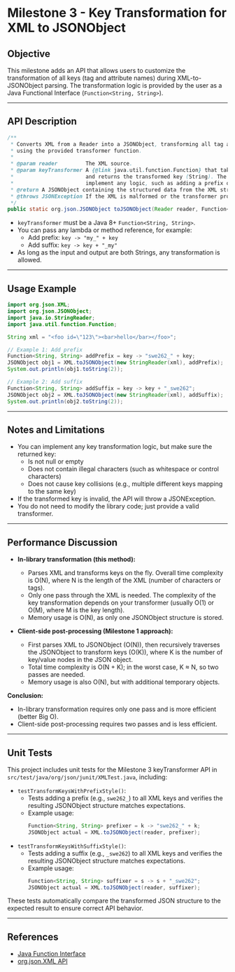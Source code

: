 # Milestone 3 - Key Transformation for XML to JSONObject

## Objective

This milestone adds an API that allows users to customize the transformation of all keys (tag and attribute names) during XML-to-JSONObject parsing. The transformation logic is provided by the user as a Java Functional Interface (`Function<String, String>`).

---

## API Description

```java
/**
 * Converts XML from a Reader into a JSONObject, transforming all tag and attribute keys
 * using the provided transformer function.
 *
 * @param reader         The XML source.
 * @param keyTransformer A {@link java.util.function.Function} that takes a key (String)
 *                       and returns the transformed key (String). The transformer can
 *                       implement any logic, such as adding a prefix or suffix.
 * @return A JSONObject containing the structured data from the XML string, with all keys transformed.
 * @throws JSONException If the XML is malformed or the transformer produces invalid keys.
 */
public static org.json.JSONObject toJSONObject(Reader reader, Function<String, String> keyTransformer)
```

- `keyTransformer` must be a Java 8+ `Function<String, String>`.
- You can pass any lambda or method reference, for example:
  - Add prefix: `key -> "my_" + key`
  - Add suffix: `key -> key + "_my"`
- As long as the input and output are both Strings, any transformation is allowed.

---

## Usage Example

```java
import org.json.XML;
import org.json.JSONObject;
import java.io.StringReader;
import java.util.function.Function;

String xml = "<foo id=\"123\"><bar>hello</bar></foo>";

// Example 1: Add prefix
Function<String, String> addPrefix = key -> "swe262_" + key;
JSONObject obj1 = XML.toJSONObject(new StringReader(xml), addPrefix);
System.out.println(obj1.toString(2));

// Example 2: Add suffix
Function<String, String> addSuffix = key -> key + "_swe262";
JSONObject obj2 = XML.toJSONObject(new StringReader(xml), addSuffix);
System.out.println(obj2.toString(2));
```

---

## Notes and Limitations

- You can implement any key transformation logic, but make sure the returned key:
  - Is not null or empty
  - Does not contain illegal characters (such as whitespace or control characters)
  - Does not cause key collisions (e.g., multiple different keys mapping to the same key)
- If the transformed key is invalid, the API will throw a JSONException.
- You do not need to modify the library code; just provide a valid transformer.

---

## Performance Discussion

- **In-library transformation (this method):**
  - Parses XML and transforms keys on the fly. Overall time complexity is O(N), where N is the length of the XML (number of characters or tags).
  - Only one pass through the XML is needed. The complexity of the key transformation depends on your transformer (usually O(1) or O(M), where M is the key length).
  - Memory usage is O(N), as only one JSONObject structure is stored.

- **Client-side post-processing (Milestone 1 approach):**
  - First parses XML to JSONObject (O(N)), then recursively traverses the JSONObject to transform keys (O(K)), where K is the number of key/value nodes in the JSON object.
  - Total time complexity is O(N + K); in the worst case, K ≈ N, so two passes are needed.
  - Memory usage is also O(N), but with additional temporary objects.

**Conclusion:**
- In-library transformation requires only one pass and is more efficient (better Big O).
- Client-side post-processing requires two passes and is less efficient.

---

## Unit Tests

This project includes unit tests for the Milestone 3 keyTransformer API in `src/test/java/org/json/junit/XMLTest.java`, including:

- `testTransformKeysWithPrefixStyle()`:
  - Tests adding a prefix (e.g., `swe262_`) to all XML keys and verifies the resulting JSONObject structure matches expectations.
  - Example usage:
    ```java
    Function<String, String> prefixer = k -> "swe262_" + k;
    JSONObject actual = XML.toJSONObject(reader, prefixer);
    ```
- `testTransformKeysWithSuffixStyle()`:
  - Tests adding a suffix (e.g., `_swe262`) to all XML keys and verifies the resulting JSONObject structure matches expectations.
  - Example usage:
    ```java
    Function<String, String> suffixer = s -> s + "_swe262";
    JSONObject actual = XML.toJSONObject(reader, suffixer);
    ```

These tests automatically compare the transformed JSON structure to the expected result to ensure correct API behavior.

---

## References
- [Java Function Interface](https://docs.oracle.com/javase/8/docs/api/java/util/function/Function.html)
- [org.json.XML API](https://github.com/stleary/JSON-java)
